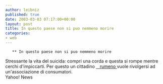 ```yaml
---
author: leibniz
published: true
date: 2003-03-03 07:17:00+00:00
layout: post
title: In questo paese non si puo nemmeno morire
categories:
- web
---
```


	   ** In questo paese non si puo nemmeno morire   
 Stressante la vita del suicida: compri una corda e questa si rompe mentre cerchi d'impiccarti. Per questo un cittadino  [   rumeno ][1]vuole rivolgersi ad un'associazione di consumatori.  
Yahoo! News

[1]:	http://story.news.yahoo.com/news?tmpl=story2&cid=573&ncid=757&e=3&u=/nm/20030228/od_nm/hanging_dc